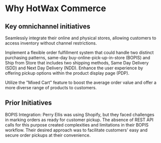 # Why HotWax Commerce

## Key omnichannel initiatives
Seamlessly integrate their online and physical stores, allowing customers to access inventory without channel restrictions.

Implement a flexible order fulfillment system that could handle two distinct purchasing patterns, same-day buy-online-pick-up-in-store (BOPIS) and Ship from Store that includes two shipping methods, Same Day Delivery (SDD) and Next Day Delivery (NDD).
Enhance the user experience by offering pickup options within the product display page (PDP).

Utilize the "Mixed Cart" feature to boost the average order value and offer a more diverse range of products to customers.

## Prior Initiatives
BOPIS Integration: Perry Ellis was using Shopify, but they faced challenges in marking orders as ready for customer pickup. The absence of REST API calls for this purpose created complexities and limitations in their BOPIS workflow. Their desired approach was to facilitate customers' easy and secure order pickups at their convenience.
